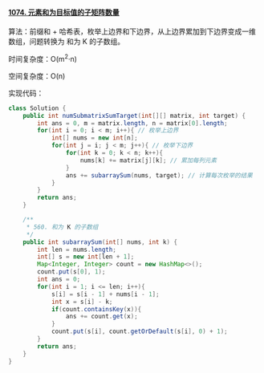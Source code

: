 #### [1074. 元素和为目标值的子矩阵数量](https://leetcode-cn.com/problems/number-of-submatrices-that-sum-to-target/)

算法：前缀和 + 哈希表，枚举上边界和下边界，从上边界累加到下边界变成一维数组，问题转换为 和为 K 的子数组。

时间复杂度：O(m<sup>2</sup>·n)

空间复杂度：O(n)

实现代码：

```java
class Solution {
    public int numSubmatrixSumTarget(int[][] matrix, int target) {
        int ans = 0, m = matrix.length, n = matrix[0].length;
        for(int i = 0; i < m; i++){ // 枚举上边界
            int[] nums = new int[n];
            for(int j = i; j < m; j++){ // 枚举下边界
                for(int k = 0; k < n; k++){
                    nums[k] += matrix[j][k]; // 累加每列元素
                }
                ans += subarraySum(nums, target); // 计算每次枚举的结果
            }
        }
        return ans;
    }

    /**
     * 560. 和为 K 的子数组
     */
    public int subarraySum(int[] nums, int k) {
        int len = nums.length;
        int[] s = new int[len + 1];
        Map<Integer, Integer> count = new HashMap<>();
        count.put(s[0], 1);
        int ans = 0;
        for(int i = 1; i <= len; i++){
            s[i] = s[i - 1] + nums[i - 1];
            int x = s[i] - k;
            if(count.containsKey(x)){
                ans += count.get(x);
            }
            count.put(s[i], count.getOrDefault(s[i], 0) + 1);
        }
        return ans;
    }
}
```

